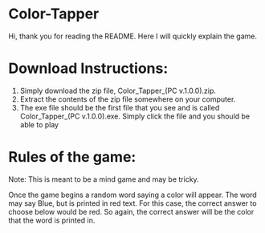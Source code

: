 # Color-Tapper
Hi, thank you for reading the README. Here I will quickly explain the game.

# Download Instructions:
1) Simply download the zip file, Color_Tapper_(PC v.1.0.0).zip. 
2) Extract the contents of the zip file somewhere on your computer. 
3) The exe file should be the first file that you see and is called Color_Tapper_(PC v.1.0.0).exe. Simply click the file and you should be able to play

# Rules of the game:
Note: This is meant to be a mind game and may be tricky. 

Once the game begins a random word saying a color will appear. The word may say Blue, but is printed in red text. For this case, the correct answer to choose below would be red. So again, the correct answer will be the color that the word is printed in.
